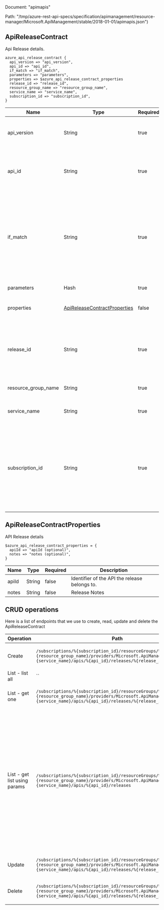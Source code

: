 Document: "apimapis"


Path: "/tmp/azure-rest-api-specs/specification/apimanagement/resource-manager/Microsoft.ApiManagement/stable/2018-01-01/apimapis.json")

## ApiReleaseContract

Api Release details.

```puppet
azure_api_release_contract {
  api_version => "api_version",
  api_id => "api_id",
  if_match => "if_match",
  parameters => "parameters",
  properties => $azure_api_release_contract_properties
  release_id => "release_id",
  resource_group_name => "resource_group_name",
  service_name => "service_name",
  subscription_id => "subscription_id",
}
```

| Name        | Type           | Required       | Description       |
| ------------- | ------------- | ------------- | ------------- |
|api_version | String | true | Version of the API to be used with the client request. |
|api_id | String | true | API identifier. Must be unique in the current API Management service instance. |
|if_match | String | true | ETag of the Entity. ETag should match the current entity state from the header response of the GET request or it should be * for unconditional update. |
|parameters | Hash | true | Create parameters. |
|properties | [ApiReleaseContractProperties](#apireleasecontractproperties) | false | Properties of the Api Release Contract. |
|release_id | String | true | Release identifier within an API. Must be unique in the current API Management service instance. |
|resource_group_name | String | true | The name of the resource group. |
|service_name | String | true | The name of the API Management service. |
|subscription_id | String | true | Subscription credentials which uniquely identify Microsoft Azure subscription. The subscription ID forms part of the URI for every service call. |
        
## ApiReleaseContractProperties

API Release details

```puppet
$azure_api_release_contract_properties = {
  apiId => "apiId (optional)",
  notes => "notes (optional)",
}
```

| Name        | Type           | Required       | Description       |
| ------------- | ------------- | ------------- | ------------- |
|apiId | String | false | Identifier of the API the release belongs to. |
|notes | String | false | Release Notes |



## CRUD operations

Here is a list of endpoints that we use to create, read, update and delete the ApiReleaseContract

| Operation | Path | Verb | Description | OperationID |
| ------------- | ------------- | ------------- | ------------- | ------------- |
|Create|`/subscriptions/%{subscription_id}/resourceGroups/%{resource_group_name}/providers/Microsoft.ApiManagement/service/%{service_name}/apis/%{api_id}/releases/%{release_id}`|Put|Creates a new Release for the API.|ApiRelease_Create|
|List - list all|``||||
|List - get one|`/subscriptions/%{subscription_id}/resourceGroups/%{resource_group_name}/providers/Microsoft.ApiManagement/service/%{service_name}/apis/%{api_id}/releases/%{release_id}`|Get|Returns the details of an API release.|ApiRelease_Get|
|List - get list using params|`/subscriptions/%{subscription_id}/resourceGroups/%{resource_group_name}/providers/Microsoft.ApiManagement/service/%{service_name}/apis/%{api_id}/releases`|Get|Lists all releases of an API. An API release is created when making an API Revision current. Releases are also used to rollback to previous revisions. Results will be paged and can be constrained by the $top and $skip parameters.|ApiRelease_List|
|Update|`/subscriptions/%{subscription_id}/resourceGroups/%{resource_group_name}/providers/Microsoft.ApiManagement/service/%{service_name}/apis/%{api_id}/releases/%{release_id}`|Put|Creates a new Release for the API.|ApiRelease_Create|
|Delete|`/subscriptions/%{subscription_id}/resourceGroups/%{resource_group_name}/providers/Microsoft.ApiManagement/service/%{service_name}/apis/%{api_id}/releases/%{release_id}`|Delete|Deletes the specified release in the API.|ApiRelease_Delete|
